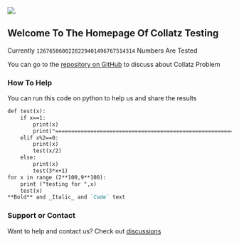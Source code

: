 ![.](https://lh3.googleusercontent.com/6dmVdoX4b9Le2uhbwKNlaa_k_86ElqPyi_-kh6iCYCCBRTlfJCD0TKit5r3DqHIWOvAv=s170) 

## Welcome To The Homepage Of Collatz Testing

Currently `1267650600228229401496767514314` Numbers Are Tested

You can go to the [repository on GitHub](https://github.com/Collatz-Testing/Collatz-Testing) to discuss about Collatz Problem


### How To Help

You can run this code on python to help us and share the results

```markdown
def test(x):
    if x==1:
        print(x)
        print("=================================================================================")
    elif x%2==0:
        print(x)
        test(x/2)
    else:
        print(x)
        test(3*x+1)
for x in range (2**100,9**100):
    print ("testing for ",x)
    test(x)
**Bold** and _Italic_ and `Code` text

```
### Support or Contact

Want to help and contact us? Check out [discussions](https://github.com/Collatz-Testing/Collatz-Testing/discussions)
